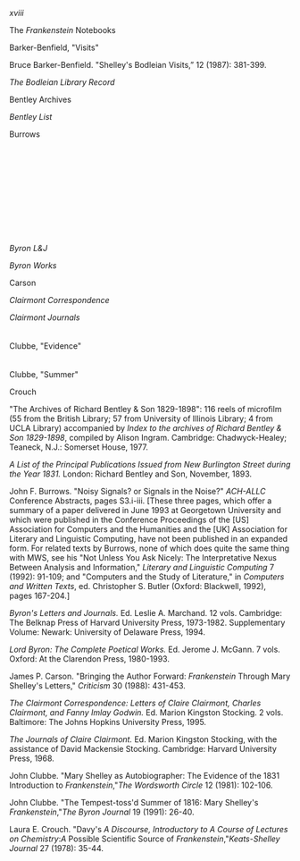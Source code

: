 *xviii*

The *Frankenstein* Notebooks

Barker-Benfield, "Visits"

Bruce Barker-Benfield. "Shelley's Bodleian Visits,” 12 (1987): 381-399.

*The Bodleian Library Record*

Bentley Archives

*Bentley List*

Burrows\
\
\
\
\
\
\
\
\
\
\
\
*Byron L&J*

*Byron Works*

Carson

*Clairmont Correspondence*

*Clairmont Journals*\
\
\
Clubbe, "Evidence" \
\
\
Clubbe, "Summer"

Crouch

"The Archives of Richard Bentley & Son 1829-1898": 116 reels of
microfilm (55 from the British Library; 57 from University of Illinois
Library; 4 from UCLA Library) accompanied by *Index to the archives of
Richard Bentley & Son 1829-1898*, compiled by Alison Ingram. Cambridge:
Chadwyck-Healey; Teaneck, N.J.: Somerset House, 1977.

*A List of the Principal Publications Issued from New Burlington Street
during the Year 1831.* London: Richard Bentley and Son, November, 1893.

John F. Burrows. "Noisy Signals? or Signals in the Noise?" *ACH-ALLC*
Conference Abstracts, pages S3.i-iii. [These three pages, which offer a
summary of a paper delivered in June 1993 at Georgetown University and
which were published in the Conference Proceedings of the [US]
Association for Computers and the Humanities and the [UK] Association
for Literary and Linguistic Computing, have not been published in an
expanded form. For related texts by Burrows, none of which does quite
the same thing with MWS, see his "Not Unless You Ask Nicely: The
Interpretative Nexus Between Analysis and Information," *Literary and
Linguistic Computing* 7 (1992): 91-109; and "Computers and the Study of
Literature," in *Computers and Written Texts*, ed. Christopher S. Butler
(Oxford: Blackwell, 1992), pages 167-204.]

*Byron's Letters and Journals.* Ed. Leslie A. Marchand. 12 vols.
Cambridge: The Belknap Press of Harvard University Press, 1973-1982.
Supplementary Volume: Newark: University of Delaware Press, 1994.

*Lord Byron: The Complete Poetical Works.* Ed. Jerome J. McGann. 7 vols.
Oxford: At the Clarendon Press, 1980-1993.

James P. Carson. "Bringing the Author Forward: *Frankenstein* Through
Mary Shelley's Letters," *Criticism* 30 (1988): 431-453.

*The Clairmont Correspondence: Letters of Claire Clairmont, Charles
Clairmont, and Fanny Imlay Godwin.* Ed. Marion Kingston Stocking. 2
vols. Baltimore: The Johns Hopkins University Press, 1995.

*The Journals of Claire Clairmont.* Ed. Marion Kingston Stocking, with
the assistance of David Mackensie Stocking. Cambridge: Harvard
University Press, 1968.

John Clubbe. "Mary Shelley as Autobiographer: The Evidence of the 1831
Introduction to *Frankenstein*,"*The Wordsworth Circle* 12 (1981):
102-106.

John Clubbe. "The Tempest-toss'd Summer of 1816: Mary Shelley's
*Frankenstein*,"*The Byron Journal* 19 (1991): 26-40.

Laura E. Crouch. "Davy's *A Discourse, Introductory to A Course of
Lectures on Chemistry*:*A* Possible Scientific Source of
*Frankenstein*,"*Keats-Shelley Journal* 27 (1978): 35-44.


